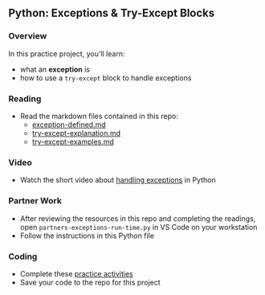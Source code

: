 ## Python: Exceptions & Try-Except Blocks

### Overview

In this practice project, you'll learn:

- what an **exception** is
- how to use a `try-except` block to handle exceptions

### Reading

- Read the markdown files contained in this repo:
  - [exception-defined.md](https://github.com/manfredspitze/try-except-starter/blob/main/exception-defined.md)
  - [try-except-explanation.md](https://github.com/manfredspitze/try-except-starter/blob/main/try-except-explanation.md)
  - [try-except-examples.md](https://github.com/manfredspitze/try-except-starter/blob/main/try_except_examples.md)


### Video

 - Watch the short video about [handling exceptions](https://youtu.be/j_q6NGOwDJo?feature=shared) in Python

### Partner Work

- After reviewing the resources in this repo and completing the readings, open `partners-exceptions-run-time.py` in VS Code on your workstation
- Follow the instructions in this Python file

### Coding

- Complete these [practice activities](https://github.com/manfredspitze/try-except-starter/blob/main/try-except-practice.md)
- Save your code to the repo for this project
